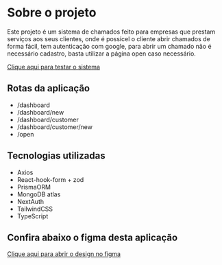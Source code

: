 
# Sobre o projeto

Este projeto é um sistema de chamados feito para empresas que prestam serviços aos seus clientes, onde é possícel o cliente abrir chamados de forma fácil, tem autenticação com google, para abrir um chamado não é necessário cadastro, basta utilizar a página open caso necessário.

[Clique aqui para testar o sistema](https://devcontrole-alpha.vercel.app/)

## Rotas da aplicação

- /dashboard
- /dashboard/new
- /dashboard/customer
- /dashboard/customer/new
- /open

## Tecnologias utilizadas

- Axios
- React-hook-form + zod
- PrismaORM
- MongoDB atlas
- NextAuth
- TailwindCSS
- TypeScript

## Confira abaixo o figma desta aplicação

[Clique aqui para abrir o design no figma](https://www.figma.com/design/BtgKsbZPnxdN9sCcSKfSIv/Dev-Controle?node-id=0-1&node-type=canvas)
